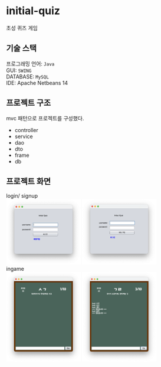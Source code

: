 # initial-quiz

초성 퀴즈 게임

## 기술 스택

프로그래밍 언어: `Java` <br>
GUI: `SWING` <br>
DATABASE: `MySQL` <br>
IDE: Apache Netbeans 14 <br>

## 프로젝트 구조

mvc 패턴으로 프로젝트를 구성했다.

- controller
- service
- dao
- dto
- frame
- db

## 프로젝트 화면
login/ signup <br>
<img src="./screenshots/LoginFrame.png" width="40%" height="auto">
<img src="./screenshots/SignupFrame.png" width="40%" height="auto"> <br>
ingame <br>
<img src="./screenshots/InGameFrame.png" width="40%" height="auto">
<img src="./screenshots/InGameFrame_play.png" width="40%" height="auto"> <br>
